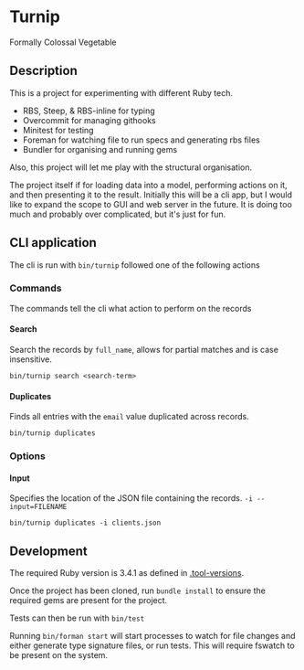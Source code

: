 # Turnip

Formally Colossal Vegetable

## Description

This is a project for experimenting with different Ruby tech.

- RBS, Steep, & RBS-inline for typing
- Overcommit for managing githooks
- Minitest for testing
- Foreman for watching file to run specs and generating rbs files
- Bundler for organising and running gems

Also, this project will let me play with the structural organisation.

The project itself if for loading data into a model, performing actions on it, and then presenting it to the result. Initially this will be a cli app, but I would like to expand the scope to GUI and web server in the future. It is doing too much and probably over complicated, but it's just for fun.

## CLI application

The cli is run with `bin/turnip` followed one of the following actions

### Commands

The commands tell the cli what action to perform on the records

#### Search

Search the records by `full_name`, allows for partial matches and is case insensitive.

```
bin/turnip search <search-term>
```

#### Duplicates

Finds all entries with the `email` value duplicated across records.

```
bin/turnip duplicates
```

### Options

#### Input

Specifies the location of the JSON file containing the records.
`-i --input=FILENAME`

```
bin/turnip duplicates -i clients.json
```

## Development

The required Ruby version is 3.4.1 as defined in [.tool-versions](.tool-versions).

Once the project has been cloned, run `bundle install` to ensure the required gems are present for the project.

Tests can then be run with `bin/test`

Running `bin/forman start` will start processes to watch for file changes and either generate type signature files, or run tests. This will require fswatch to be present on the system.
